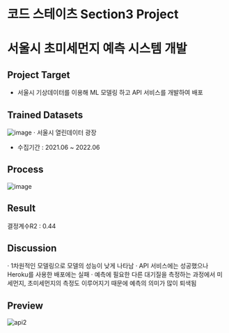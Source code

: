 # 코드 스테이츠 Section3 Project

# 서울시 초미세먼지 예측 시스템 개발
## Project Target
- 서울시 기상데이터를 이용해 ML 모델링 하고  API 서비스를 개발하여 배포

## Trained Datasets
![image](https://user-images.githubusercontent.com/93903157/177038340-15938f57-31f4-4a75-9e9a-ad630bb8f0d7.png)
· 서울시 열린데이터 광장
   - 수집기간 : 2021.06 ~ 2022.06

## Process
![image](https://user-images.githubusercontent.com/93903157/177038400-caafaa0f-c019-46e0-86b3-8dbf130db46d.png)

## Result
결정계수R2 : 0.44
## Discussion
· 1차원적인 모델링으로 모델의 성능이 낮게 나타남 
· API 서비스에는 성공했으나 Heroku를 사용한 배포에는 실패
· 예측에 필요한 다른 대기질을 측정하는 과정에서 미세먼지, 초미세먼지의 측정도 이루어지기 때문에 예측의 의미가 많이 퇴색됨

## Preview
![api2](https://user-images.githubusercontent.com/93903157/177038718-f2af1fb2-81c0-49f1-9279-4ca4e06a32f8.gif)
